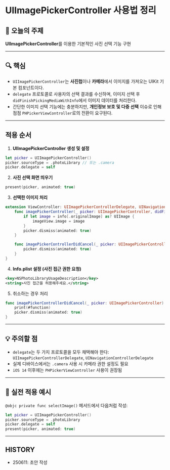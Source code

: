 # UIImagePickerController 사용법 정리

## 📌 오늘의 주제
**UIImagePickerController**를 이용한 기본적인 사진 선택 기능 구현



---

## 🔍 핵심

- `UIImagePickerController`는 **사진첩**이나 **카메라**에서 이미지를 가져오는 UIKit 기본 컴포넌트이다.
- `delegate` 프로토콜로 사용자의 선택 결과를 수신하며, 이미지 선택 후 `didFinishPickingMediaWithInfo`에서 이미지 데이터를 처리한다.
- 간단한 이미지 선택 기능에는 충분하지만, **개인정보 보호 및 다중 선택** 이슈로 인해 점점 `PHPickerViewController`로의 전환이 요구된다.  

---

## 적용 순서

1. **UIImagePickerController 생성 및 설정**
```swift
let picker = UIImagePickerController()
picker.sourceType = .photoLibrary // 또는 .camera
picker.delegate = self
```

2. **사진 선택 화면 띄우기**
```swift
present(picker, animated: true)
```

3. **선택한 이미지 처리**
```swift
extension ViewController: UIImagePickerControllerDelegate, UINavigationControllerDelegate {
    func imagePickerController(_ picker: UIImagePickerController, didFinishPickingMediaWithInfo info: [UIImagePickerController.InfoKey: Any]) {
        if let image = info[.originalImage] as? UIImage {
            imageView.image = image
        }
        picker.dismiss(animated: true)
    }

    func imagePickerControllerDidCancel(_ picker: UIImagePickerController) {
        picker.dismiss(animated: true)
    }
}
```

4. **Info.plist 설정 (사진 접근 권한 요청)**
```xml
<key>NSPhotoLibraryUsageDescription</key>
<string>사진 접근을 허용해주세요.</string>
```


5. 취소하는 경우 처리
```swift
func imagePickerControllerDidCancel(_ picker: UIImagePickerController) {
    print(#function)
    picker.dismiss(animated: true)
}

```
---

## 💡 주의할 점

- `delegate`는 두 가지 프로토콜을 모두 채택해야 한다:  
  `UIImagePickerControllerDelegate`, `UINavigationControllerDelegate`
- 실제 디바이스에서는 `.camera` 사용 시 카메라 권한 설정도 필요
- `iOS 14` 이후에는 `PHPickerViewController` 사용이 권장됨

---

## 📎 실전 적용 예시

`@objc private func selectImage()` 메서드에서 다음처럼 작성:
```swift
let picker = UIImagePickerController()
picker.sourceType = .photoLibrary
picker.delegate = self
present(picker, animated: true)
```

---

## HISTORY
- 250611: 초안 작성



